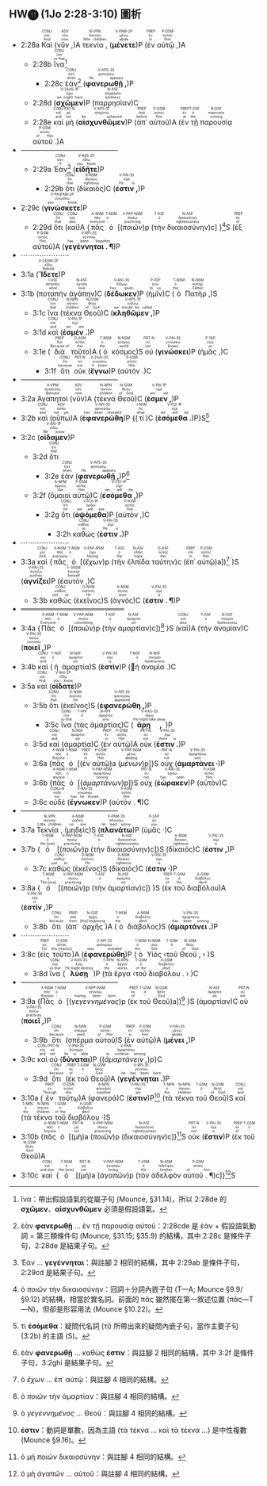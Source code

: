 ## HW⓫ (1Jo 2:28-3:10) 圖析

- 2:28a <RUBY><ruby><ruby>Καὶ<rt>And</rt></ruby><rt>καί</rt></ruby><rt>CONJ</rt></RUBY> (<RUBY><ruby><ruby>νῦν ,<rt>now</rt></ruby><rt>νῦν</rt></ruby><rt>ADV</rt></RUBY>)A <RUBY><ruby><ruby>τεκνία ,<rt>little children</rt></ruby><rt>τεκνίον</rt></ruby><rt>N-VPN</rt></RUBY> (<RUBY><ruby><ruby><strong>μένετε </strong><rt>abide</rt></ruby><rt>μένω</rt></ruby><rt>V-PAM-2P</rt></RUBY>)P (<RUBY><ruby><ruby>ἐν<rt>in</rt></ruby><rt>ἐν</rt></ruby><rt>PREP</rt></RUBY> <RUBY><ruby><ruby>αὐτῷ ,<rt>Him</rt></ruby><rt>αὐτός</rt></ruby><rt>P-DSM</rt></RUBY>)A
	- 2:28b <RUBY><ruby><ruby>ἵνα<rt>so that</rt></ruby><rt>ἵνα</rt></ruby><rt>CONJ</rt></RUBY>[^1] 
		- 2:28c <RUBY><ruby><ruby>ἐὰν<rt>when</rt></ruby><rt>ἐάν</rt></ruby><rt>CONJ</rt></RUBY>[^2] (<RUBY><ruby><ruby><strong>φανερωθῇ ,</strong><rt>He appears</rt></ruby><rt>φανερόω</rt></ruby><rt>V-APS-3S</rt></RUBY>)P 
	- 2:28d (<RUBY><ruby><ruby><strong>σχῶμεν</strong><rt>we might have</rt></ruby><rt>ἔχω</rt></ruby><rt>V-2AAS-1P</rt></RUBY>)P (<RUBY><ruby><ruby>παρρησίαν<rt>boldness</rt></ruby><rt>παρρησία</rt></ruby><rt>N-ASF</rt></RUBY>)C
	- 2:28e <RUBY><ruby><ruby>καὶ<rt>and</rt></ruby><rt>καί</rt></ruby><rt>CONJ</rt></RUBY> <RUBY><ruby><ruby>μὴ<rt>not</rt></ruby><rt>μή</rt></ruby><rt>PRT-N</rt></RUBY> (<RUBY><ruby><ruby><strong>αἰσχυνθῶμεν</strong><rt>be ashamed</rt></ruby><rt>αἰσχύνω</rt></ruby><rt>V-APS-1P</rt></RUBY>)P (<RUBY><ruby><ruby>ἀπ᾽<rt>before</rt></ruby><rt>ἀπό</rt></ruby><rt>PREP</rt></RUBY> <RUBY><ruby><ruby>αὐτοῦ<rt>Him</rt></ruby><rt>αὐτός</rt></ruby><rt>P-GSM</rt></RUBY>)A (<RUBY><ruby><ruby>ἐν<rt>at</rt></ruby><rt>ἐν</rt></ruby><rt>PREP</rt></RUBY> <RUBY><ruby><ruby>τῇ<rt>the</rt></ruby><rt>ὁ</rt></ruby><rt>T-DSF</rt></RUBY> <RUBY><ruby><ruby>παρουσίᾳ<rt>coming</rt></ruby><rt>παρουσία</rt></ruby><rt>N-DSF</rt></RUBY> <RUBY><ruby><ruby>αὐτοῦ .<rt>of Him</rt></ruby><rt>αὐτός</rt></ruby><rt>P-GSM</rt></RUBY>)A
- ——————————————
	- 2:29a <RUBY><ruby><ruby>Ἐὰν<rt>If</rt></ruby><rt>ἐάν</rt></ruby><rt>CONJ</rt></RUBY>[^3] (<RUBY><ruby><ruby><strong>εἰδῆτε</strong><rt>you know</rt></ruby><rt>εἴδω</rt></ruby><rt>V-RAS-2P</rt></RUBY>)P 
		- 2:29b <RUBY><ruby><ruby>ὅτι<rt>that</rt></ruby><rt>ὅτι</rt></ruby><rt>CONJ</rt></RUBY> (<RUBY><ruby><ruby>δίκαιός<rt>righteous</rt></ruby><rt>δίκαιος</rt></ruby><rt>A-NSM</rt></RUBY>)C (<RUBY><ruby><ruby><strong>ἐστιν ,</strong><rt>He is</rt></ruby><rt>εἰμί</rt></ruby><rt>V-PAI-3S</rt></RUBY>)P 
- 2:29c (<RUBY><ruby><ruby><strong>γινώσκετε</strong><rt>you know</rt></ruby><rt>γινώσκω</rt></ruby><rt>V-PAI⁞PAM-2P</rt></RUBY>)P 
	- 2:29d <RUBY><ruby><ruby>ὅτι<rt>that</rt></ruby><rt>ὅτι</rt></ruby><rt>CONJ</rt></RUBY> (<RUBY><ruby><ruby>καὶ<rt>also</rt></ruby><rt>καί</rt></ruby><rt>CONJ</rt></RUBY>)A {<RUBY><ruby><ruby>πᾶς<rt>everyone</rt></ruby><rt>πᾶς</rt></ruby><rt>A-NSM</rt></RUBY> <RUBY><ruby><ruby>ὁ<rt>-</rt></ruby><rt>ὁ</rt></ruby><rt>T-NSM</rt></RUBY> [(<RUBY><ruby><ruby><em>ποιῶν</em><rt>practicing</rt></ruby><rt>ποιέω</rt></ruby><rt>V-PAP-NSM</rt></RUBY>)p (<RUBY><ruby><ruby>τὴν<rt>-</rt></ruby><rt>ὁ</rt></ruby><rt>T-ASF</rt></RUBY> <RUBY><ruby><ruby>δικαιοσύνην<rt>righteousness</rt></ruby><rt>δικαιοσύνη</rt></ruby><rt>N-ASF</rt></RUBY>)c] }[^4]S (<RUBY><ruby><ruby>ἐξ<rt>of</rt></ruby><rt>ἐκ</rt></ruby><rt>PREP</rt></RUBY> <RUBY><ruby><ruby>αὐτοῦ<rt>Him</rt></ruby><rt>αὐτός</rt></ruby><rt>P-GSM</rt></RUBY>)A (<RUBY><ruby><ruby><strong>γεγέννηται . ¶</strong><rt>has been begotten</rt></ruby><rt>γεννάω</rt></ruby><rt>V-RPI-3S</rt></RUBY>)P
- ⋯⋯⋯⋯⋯⋯⋯
- 3:1a (<RUBY><ruby><ruby><strong>Ἴδετε</strong><rt>Behold</rt></ruby><rt>εἴδω</rt></ruby><rt>V-2AAM-2P</rt></RUBY>)P 
- 3:1b (<RUBY><ruby><ruby>ποταπὴν<rt>what</rt></ruby><rt>ποταπός</rt></ruby><rt>I-ASF</rt></RUBY> <RUBY><ruby><ruby>ἀγάπην<rt>love</rt></ruby><rt>ἀγάπη</rt></ruby><rt>N-ASF</rt></RUBY>)C (<RUBY><ruby><ruby><strong>δέδωκεν</strong><rt>has given</rt></ruby><rt>δίδωμι</rt></ruby><rt>V-RAI-3S</rt></RUBY>)P (<RUBY><ruby><ruby>ἡμῖν<rt>to us</rt></ruby><rt>ἐγώ</rt></ruby><rt>P-1DP</rt></RUBY>)C (<RUBY><ruby><ruby>ὁ<rt>the</rt></ruby><rt>ὁ</rt></ruby><rt>T-NSM</rt></RUBY> <RUBY><ruby><ruby>Πατὴρ ,<rt>Father</rt></ruby><rt>πατήρ</rt></ruby><rt>N-NSM</rt></RUBY>)S
	- 3:1c <RUBY><ruby><ruby>ἵνα<rt>that</rt></ruby><rt>ἵνα</rt></ruby><rt>CONJ</rt></RUBY> (<RUBY><ruby><ruby>τέκνα<rt>children</rt></ruby><rt>τέκνον</rt></ruby><rt>N-NPN</rt></RUBY> <RUBY><ruby><ruby>Θεοῦ<rt>of God</rt></ruby><rt>θεός</rt></ruby><rt>N-GSM</rt></RUBY>)C (<RUBY><ruby><ruby><strong>κληθῶμεν ,</strong><rt>we should be called</rt></ruby><rt>καλέω</rt></ruby><rt>V-APS-1P</rt></RUBY>)P 
	- 3:1d <RUBY><ruby><ruby>καὶ<rt>and</rt></ruby><rt>καί</rt></ruby><rt>CONJ</rt></RUBY> (<RUBY><ruby><ruby><strong>ἐσμέν .</strong><rt>we are</rt></ruby><rt>εἰμί</rt></ruby><rt>V-PAI-1P</rt></RUBY>)P 
	- 3:1e (<RUBY><ruby><ruby>διὰ<rt>Because of</rt></ruby><rt>διά</rt></ruby><rt>PREP</rt></RUBY> <RUBY><ruby><ruby>τοῦτο<rt>this</rt></ruby><rt>οὗτος</rt></ruby><rt>D-ASN</rt></RUBY>)A (<RUBY><ruby><ruby>ὁ<rt>the</rt></ruby><rt>ὁ</rt></ruby><rt>T-NSM</rt></RUBY> <RUBY><ruby><ruby>κόσμος<rt>world</rt></ruby><rt>κόσμος</rt></ruby><rt>N-NSM</rt></RUBY>)S <RUBY><ruby><ruby>οὐ<rt>not</rt></ruby><rt>οὐ</rt></ruby><rt>PRT-N</rt></RUBY> (<RUBY><ruby><ruby><strong>γινώσκει</strong><rt>knows</rt></ruby><rt>γινώσκω</rt></ruby><rt>V-PAI-3S</rt></RUBY>)P (<RUBY><ruby><ruby>ἡμᾶς ,<rt>us</rt></ruby><rt>ἐγώ</rt></ruby><rt>P-1AP</rt></RUBY>)C
		- 3:1f <RUBY><ruby><ruby>ὅτι<rt>because</rt></ruby><rt>ὅτι</rt></ruby><rt>CONJ</rt></RUBY> <RUBY><ruby><ruby>οὐκ<rt>not</rt></ruby><rt>οὐ</rt></ruby><rt>PRT-N</rt></RUBY> (<RUBY><ruby><ruby><strong>ἔγνω</strong><rt>it knew</rt></ruby><rt>γινώσκω</rt></ruby><rt>V-2AAI-3S</rt></RUBY>)P (<RUBY><ruby><ruby>αὐτόν .<rt>Him</rt></ruby><rt>αὐτός</rt></ruby><rt>P-ASM</rt></RUBY>)C
- ——————————————
- 3:2a <RUBY><ruby><ruby>Ἀγαπητοί<rt>Beloved</rt></ruby><rt>ἀγαπητός</rt></ruby><rt>A-VPM</rt></RUBY> (<RUBY><ruby><ruby>νῦν<rt>now</rt></ruby><rt>νῦν</rt></ruby><rt>ADV</rt></RUBY>)A (<RUBY><ruby><ruby>τέκνα<rt>children</rt></ruby><rt>τέκνον</rt></ruby><rt>N-NPN</rt></RUBY> <RUBY><ruby><ruby>Θεοῦ<rt>of God</rt></ruby><rt>θεός</rt></ruby><rt>N-GSM</rt></RUBY>)C (<RUBY><ruby><ruby><strong>ἐσμεν ,</strong><rt>are we</rt></ruby><rt>εἰμί</rt></ruby><rt>V-PAI-1P</rt></RUBY>)P 
- 3:2b <RUBY><ruby><ruby>καὶ<rt>and</rt></ruby><rt>καί</rt></ruby><rt>CONJ</rt></RUBY> (<RUBY><ruby><ruby>οὔπω<rt>not yet</rt></ruby><rt>οὔπω</rt></ruby><rt>ADV</rt></RUBY>)A (<RUBY><ruby><ruby><strong>ἐφανερώθη</strong><rt>has been revealed</rt></ruby><rt>φανερόω</rt></ruby><rt>V-API-3S</rt></RUBY>)P {(<RUBY><ruby><ruby>τί<rt>what</rt></ruby><rt>τίς</rt></ruby><rt>I-NSN</rt></RUBY>)C (<RUBY><ruby><ruby><strong>ἐσόμεθα .</strong><rt>we will be</rt></ruby><rt>εἰμί</rt></ruby><rt>V-FDI-1P</rt></RUBY>)P}S[^5]
- 3:2c (<RUBY><ruby><ruby><strong>οἴδαμεν</strong><rt>We know</rt></ruby><rt>εἴδω</rt></ruby><rt>V-RAI-1P</rt></RUBY>)P 
	- 3:2d <RUBY><ruby><ruby>ὅτι<rt>that</rt></ruby><rt>ὅτι</rt></ruby><rt>CONJ</rt></RUBY> 
		- 3:2e <RUBY><ruby><ruby>ἐὰν<rt>when</rt></ruby><rt>ἐάν</rt></ruby><rt>CONJ</rt></RUBY> (<RUBY><ruby><ruby><strong>φανερωθῇ ,</strong><rt>He appears</rt></ruby><rt>φανερόω</rt></ruby><rt>V-APS-3S</rt></RUBY>)P[^6]
	- 3:2f (<RUBY><ruby><ruby>ὅμοιοι<rt>like</rt></ruby><rt>ὅμοιος</rt></ruby><rt>A-NPM</rt></RUBY> <RUBY><ruby><ruby>αὐτῷ<rt>Him</rt></ruby><rt>αὐτός</rt></ruby><rt>P-DSM</rt></RUBY>)C (<RUBY><ruby><ruby><strong>ἐσόμεθα ,</strong><rt>we will be</rt></ruby><rt>εἰμί</rt></ruby><rt>V-FDI-1P</rt></RUBY>)P 
		- 3:2g <RUBY><ruby><ruby>ὅτι<rt>for</rt></ruby><rt>ὅτι</rt></ruby><rt>CONJ</rt></RUBY> (<RUBY><ruby><ruby><strong>ὀψόμεθα</strong><rt>we will see</rt></ruby><rt>ὁράω</rt></ruby><rt>V-FDI-1P</rt></RUBY>)P (<RUBY><ruby><ruby>αὐτὸν ,<rt>Him</rt></ruby><rt>αὐτός</rt></ruby><rt>P-ASM</rt></RUBY>)C 
			- 3:2h <RUBY><ruby><ruby>καθώς<rt>as</rt></ruby><rt>καθώς</rt></ruby><rt>CONJ</rt></RUBY> (<RUBY><ruby><ruby><strong>ἐστιν .</strong><rt>He is</rt></ruby><rt>εἰμί</rt></ruby><rt>V-PAI-3S</rt></RUBY>)P 
- ⋯⋯⋯⋯⋯⋯⋯
- 3:3a <RUBY><ruby><ruby>καὶ<rt>And</rt></ruby><rt>καί</rt></ruby><rt>CONJ</rt></RUBY> {<RUBY><ruby><ruby>πᾶς<rt>everyone</rt></ruby><rt>πᾶς</rt></ruby><rt>A-NSM</rt></RUBY> <RUBY><ruby><ruby>ὁ<rt>-</rt></ruby><rt>ὁ</rt></ruby><rt>T-NSM</rt></RUBY> [(<RUBY><ruby><ruby><em>ἔχων</em><rt>having</rt></ruby><rt>ἔχω</rt></ruby><rt>V-PAP-NSM</rt></RUBY>)p (<RUBY><ruby><ruby>τὴν<rt>the</rt></ruby><rt>ὁ</rt></ruby><rt>T-ASF</rt></RUBY> <RUBY><ruby><ruby>ἐλπίδα<rt>hope</rt></ruby><rt>ἐλπίς</rt></ruby><rt>N-ASF</rt></RUBY> <RUBY><ruby><ruby>ταύτην<rt>this</rt></ruby><rt>οὗτος</rt></ruby><rt>D-ASF</rt></RUBY>)c (<RUBY><ruby><ruby>ἐπ᾽<rt>in</rt></ruby><rt>ἐπί</rt></ruby><rt>PREP</rt></RUBY> <RUBY><ruby><ruby>αὐτῷ<rt>Him</rt></ruby><rt>αὐτός</rt></ruby><rt>P-DSM</rt></RUBY>)a])[^7] }S (<RUBY><ruby><ruby><strong>ἁγνίζει</strong><rt>purifies</rt></ruby><rt>ἁγνίζω</rt></ruby><rt>V-PAI-3S</rt></RUBY>)P (<RUBY><ruby><ruby>ἑαυτὸν ,<rt>himself</rt></ruby><rt>ἑαυτοῦ</rt></ruby><rt>F-3ASM</rt></RUBY>)C
	- 3:3b <RUBY><ruby><ruby>καθὼς<rt>just as</rt></ruby><rt>καθώς</rt></ruby><rt>CONJ</rt></RUBY> (<RUBY><ruby><ruby>ἐκεῖνος<rt>He</rt></ruby><rt>ἐκεῖνος</rt></ruby><rt>D-NSM</rt></RUBY>)S (<RUBY><ruby><ruby>ἁγνός<rt>pure</rt></ruby><rt>ἁγνός</rt></ruby><rt>A-NSM</rt></RUBY>)C (<RUBY><ruby><ruby><strong>ἐστιν . ¶</strong><rt>is</rt></ruby><rt>εἰμί</rt></ruby><rt>V-PAI-3S</rt></RUBY>)P
- ═════════════════════
- 3:4a {<RUBY><ruby><ruby>Πᾶς<rt>Everyone</rt></ruby><rt>πᾶς</rt></ruby><rt>A-NSM</rt></RUBY> <RUBY><ruby><ruby>ὁ<rt>-</rt></ruby><rt>ὁ</rt></ruby><rt>T-NSM</rt></RUBY> [(<RUBY><ruby><ruby><em>ποιῶν</em><rt>committing</rt></ruby><rt>ποιέω</rt></ruby><rt>V-PAP-NSM</rt></RUBY>)p (<RUBY><ruby><ruby>τὴν<rt>-</rt></ruby><rt>ὁ</rt></ruby><rt>T-ASF</rt></RUBY> <RUBY><ruby><ruby>ἁμαρτίαν<rt>sin</rt></ruby><rt>ἁμαρτία</rt></ruby><rt>N-ASF</rt></RUBY>)c])[^8] }S (<RUBY><ruby><ruby>καὶ<rt>also</rt></ruby><rt>καί</rt></ruby><rt>CONJ</rt></RUBY>)A (<RUBY><ruby><ruby>τὴν<rt>-</rt></ruby><rt>ὁ</rt></ruby><rt>T-ASF</rt></RUBY> <RUBY><ruby><ruby>ἀνομίαν<rt>lawlessness</rt></ruby><rt>ἀνομία</rt></ruby><rt>N-ASF</rt></RUBY>)C (<RUBY><ruby><ruby><strong>ποιεῖ ,</strong><rt>commits</rt></ruby><rt>ποιέω</rt></ruby><rt>V-PAI-3S</rt></RUBY>)P 
- 3:4b <RUBY><ruby><ruby>καὶ<rt>and</rt></ruby><rt>καί</rt></ruby><rt>CONJ</rt></RUBY> (<RUBY><ruby><ruby>ἡ<rt>-</rt></ruby><rt>ὁ</rt></ruby><rt>T-NSF</rt></RUBY> <RUBY><ruby><ruby>ἁμαρτία<rt>sin</rt></ruby><rt>ἁμαρτία</rt></ruby><rt>N-NSF</rt></RUBY>)S (<RUBY><ruby><ruby><strong>ἐστὶν</strong><rt>is</rt></ruby><rt>εἰμί</rt></ruby><rt>V-PAI-3S</rt></RUBY>)P (<RUBY><ruby><ruby>ἡ<rt>-</rt></ruby><rt>ὁ</rt></ruby><rt>T-NSF</rt></RUBY> <RUBY><ruby><ruby>ἀνομία .<rt>lawlessness</rt></ruby><rt>ἀνομία</rt></ruby><rt>N-NSF</rt></RUBY>)C
- 3:5a <RUBY><ruby><ruby>καὶ<rt>And</rt></ruby><rt>καί</rt></ruby><rt>CONJ</rt></RUBY> (<RUBY><ruby><ruby><strong>οἴδατε</strong><rt>you know</rt></ruby><rt>εἴδω</rt></ruby><rt>V-RAI-2P</rt></RUBY>)P 
	- 3:5b <RUBY><ruby><ruby>ὅτι<rt>that</rt></ruby><rt>ὅτι</rt></ruby><rt>CONJ</rt></RUBY> (<RUBY><ruby><ruby>ἐκεῖνος<rt>He</rt></ruby><rt>ἐκεῖνος</rt></ruby><rt>D-NSM</rt></RUBY>)S (<RUBY><ruby><ruby><strong>ἐφανερώθη ,</strong><rt>appeared</rt></ruby><rt>φανερόω</rt></ruby><rt>V-API-3S</rt></RUBY>)P 
		- 3:5c <RUBY><ruby><ruby>ἵνα<rt>so that</rt></ruby><rt>ἵνα</rt></ruby><rt>CONJ</rt></RUBY> (<RUBY><ruby><ruby>τὰς<rt>-</rt></ruby><rt>ὁ</rt></ruby><rt>T-APF</rt></RUBY> <RUBY><ruby><ruby>ἁμαρτίας<rt>sins</rt></ruby><rt>ἁμαρτία</rt></ruby><rt>N-APF</rt></RUBY>)C (<RUBY><ruby><ruby><strong>ἄρῃ ,</strong><rt>He might take away</rt></ruby><rt>αἴρω</rt></ruby><rt>V-AAS-3S</rt></RUBY>)P 
	- 3:5d <RUBY><ruby><ruby>καὶ<rt>and</rt></ruby><rt>καί</rt></ruby><rt>CONJ</rt></RUBY> (<RUBY><ruby><ruby>ἁμαρτία<rt>sin</rt></ruby><rt>ἁμαρτία</rt></ruby><rt>N-NSF</rt></RUBY>)C (<RUBY><ruby><ruby>ἐν<rt>in</rt></ruby><rt>ἐν</rt></ruby><rt>PREP</rt></RUBY> <RUBY><ruby><ruby>αὐτῷ<rt>Him</rt></ruby><rt>αὐτός</rt></ruby><rt>P-DSM</rt></RUBY>)A <RUBY><ruby><ruby>οὐκ<rt>not</rt></ruby><rt>οὐ</rt></ruby><rt>PRT-N</rt></RUBY> (<RUBY><ruby><ruby><strong>ἔστιν .</strong><rt>there is</rt></ruby><rt>εἰμί</rt></ruby><rt>V-PAI-3S</rt></RUBY>)P 
	- 3:6a {<RUBY><ruby><ruby>πᾶς<rt>Anyone</rt></ruby><rt>πᾶς</rt></ruby><rt>A-NSM</rt></RUBY> <RUBY><ruby><ruby>ὁ<rt>-</rt></ruby><rt>ὁ</rt></ruby><rt>T-NSM</rt></RUBY> [(<RUBY><ruby><ruby>ἐν<rt>in</rt></ruby><rt>ἐν</rt></ruby><rt>PREP</rt></RUBY> <RUBY><ruby><ruby>αὐτῷ<rt>Him</rt></ruby><rt>αὐτός</rt></ruby><rt>P-DSM</rt></RUBY>)a (<RUBY><ruby><ruby><em>μένων</em><rt>abiding</rt></ruby><rt>μένω</rt></ruby><rt>V-PAP-NSM</rt></RUBY>)p]}S <RUBY><ruby><ruby>οὐχ<rt>not</rt></ruby><rt>οὐ</rt></ruby><rt>PRT-N</rt></RUBY> (<RUBY><ruby><ruby><strong>ἁμαρτάνει ·</strong><rt>sins</rt></ruby><rt>ἁμαρτάνω</rt></ruby><rt>V-PAI-3S</rt></RUBY>)P 
	- 3:6b {<RUBY><ruby><ruby>πᾶς<rt>anyone</rt></ruby><rt>πᾶς</rt></ruby><rt>A-NSM</rt></RUBY> <RUBY><ruby><ruby>ὁ<rt>-</rt></ruby><rt>ὁ</rt></ruby><rt>T-NSM</rt></RUBY> [(<RUBY><ruby><ruby><em>ἁμαρτάνων</em><rt>sinning</rt></ruby><rt>ἁμαρτάνω</rt></ruby><rt>V-PAP-NSM</rt></RUBY>)p]}S <RUBY><ruby><ruby>οὐχ<rt>not</rt></ruby><rt>οὐ</rt></ruby><rt>PRT-N</rt></RUBY> (<RUBY><ruby><ruby><strong>ἑώρακεν</strong><rt>has seen</rt></ruby><rt>ὁράω</rt></ruby><rt>V-RAI-3S</rt></RUBY>)P (<RUBY><ruby><ruby>αὐτὸν<rt>Him</rt></ruby><rt>αὐτός</rt></ruby><rt>P-ASM</rt></RUBY>)C 
	- 3:6c <RUBY><ruby><ruby>οὐδὲ<rt>nor</rt></ruby><rt>οὐδέ</rt></ruby><rt>CONJ-N</rt></RUBY> (<RUBY><ruby><ruby><strong>ἔγνωκεν</strong><rt>has he known</rt></ruby><rt>γινώσκω</rt></ruby><rt>V-RAI-3S</rt></RUBY>)P (<RUBY><ruby><ruby>αὐτόν . ¶<rt>Him</rt></ruby><rt>αὐτός</rt></ruby><rt>P-ASM</rt></RUBY>)C 
- ——————————————
- 3:7a <RUBY><ruby><ruby>Τεκνία ,<rt>Little children</rt></ruby><rt>τεκνίον</rt></ruby><rt>N-VPN</rt></RUBY> (<RUBY><ruby><ruby>μηδεὶς<rt>no one</rt></ruby><rt>μηδείς</rt></ruby><rt>A-NSM</rt></RUBY>)S (<RUBY><ruby><ruby><strong>πλανάτω</strong><rt>let lead astray</rt></ruby><rt>πλανάω</rt></ruby><rt>V-PAM-3S</rt></RUBY>)P (<RUBY><ruby><ruby>ὑμᾶς ·<rt>you</rt></ruby><rt>σύ</rt></ruby><rt>P-2AP</rt></RUBY>)C 
- 3:7b {<RUBY><ruby><ruby>ὁ<rt>the [one]</rt></ruby><rt>ὁ</rt></ruby><rt>T-NSM</rt></RUBY> [(<RUBY><ruby><ruby><em>ποιῶν</em><rt>practicing</rt></ruby><rt>ποιέω</rt></ruby><rt>V-PAP-NSM</rt></RUBY>)p (<RUBY><ruby><ruby>τὴν<rt>-</rt></ruby><rt>ὁ</rt></ruby><rt>T-ASF</rt></RUBY> <RUBY><ruby><ruby>δικαιοσύνην<rt>righteousness</rt></ruby><rt>δικαιοσύνη</rt></ruby><rt>N-ASF</rt></RUBY>)c]}S (<RUBY><ruby><ruby>δίκαιός<rt>righteous</rt></ruby><rt>δίκαιος</rt></ruby><rt>A-NSM</rt></RUBY>)C (<RUBY><ruby><ruby><strong>ἐστιν ,</strong><rt>is</rt></ruby><rt>εἰμί</rt></ruby><rt>V-PAI-3S</rt></RUBY>)P 
	- 3:7c <RUBY><ruby><ruby>καθὼς<rt>just as</rt></ruby><rt>καθώς</rt></ruby><rt>CONJ</rt></RUBY> (<RUBY><ruby><ruby>ἐκεῖνος<rt>He</rt></ruby><rt>ἐκεῖνος</rt></ruby><rt>D-NSM</rt></RUBY>)S (<RUBY><ruby><ruby>δίκαιός<rt>righteous</rt></ruby><rt>δίκαιος</rt></ruby><rt>A-NSM</rt></RUBY>)C (<RUBY><ruby><ruby><strong>ἐστιν ·</strong><rt>is</rt></ruby><rt>εἰμί</rt></ruby><rt>V-PAI-3S</rt></RUBY>)P 
- 3:8a {<RUBY><ruby><ruby>ὁ<rt>The [one]</rt></ruby><rt>ὁ</rt></ruby><rt>T-NSM</rt></RUBY> [(<RUBY><ruby><ruby><em>ποιῶν</em><rt>practicing</rt></ruby><rt>ποιέω</rt></ruby><rt>V-PAP-NSM</rt></RUBY>)p (<RUBY><ruby><ruby>τὴν<rt>-</rt></ruby><rt>ὁ</rt></ruby><rt>T-ASF</rt></RUBY> <RUBY><ruby><ruby>ἁμαρτίαν<rt>sin</rt></ruby><rt>ἁμαρτία</rt></ruby><rt>N-ASF</rt></RUBY>)c]) }S (<RUBY><ruby><ruby>ἐκ<rt>of</rt></ruby><rt>ἐκ</rt></ruby><rt>PREP</rt></RUBY> <RUBY><ruby><ruby>τοῦ<rt>the</rt></ruby><rt>ὁ</rt></ruby><rt>T-GSM</rt></RUBY> <RUBY><ruby><ruby>διαβόλου<rt>devil</rt></ruby><rt>διάβολος</rt></ruby><rt>A-GSM</rt></RUBY>)A (<RUBY><ruby><ruby><strong>ἐστίν ,</strong><rt>is</rt></ruby><rt>εἰμί</rt></ruby><rt>V-PAI-3S</rt></RUBY>)P 
	- 3:8b <RUBY><ruby><ruby>ὅτι<rt>because</rt></ruby><rt>ὅτι</rt></ruby><rt>CONJ</rt></RUBY> (<RUBY><ruby><ruby>ἀπ᾽<rt>from</rt></ruby><rt>ἀπό</rt></ruby><rt>PREP</rt></RUBY> <RUBY><ruby><ruby>ἀρχῆς<rt>[the] beginning</rt></ruby><rt>ἀρχή</rt></ruby><rt>N-GSF</rt></RUBY>)A (<RUBY><ruby><ruby>ὁ<rt>the</rt></ruby><rt>ὁ</rt></ruby><rt>T-NSM</rt></RUBY> <RUBY><ruby><ruby>διάβολος<rt>devil</rt></ruby><rt>διάβολος</rt></ruby><rt>A-NSM</rt></RUBY>)S (<RUBY><ruby><ruby><strong>ἁμαρτάνει .</strong><rt>has been sinning</rt></ruby><rt>ἁμαρτάνω</rt></ruby><rt>V-PAI-3S</rt></RUBY>)P 
- ⋯⋯⋯⋯⋯⋯⋯
- 3:8c (<RUBY><ruby><ruby>εἰς<rt>For</rt></ruby><rt>εἰς</rt></ruby><rt>PREP</rt></RUBY> <RUBY><ruby><ruby>τοῦτο<rt>this [reason]</rt></ruby><rt>οὗτος</rt></ruby><rt>D-ASN</rt></RUBY>)A (<RUBY><ruby><ruby><strong>ἐφανερώθη</strong><rt>was revealed</rt></ruby><rt>φανερόω</rt></ruby><rt>V-API-3S</rt></RUBY>)P (<RUBY><ruby><ruby>ὁ<rt>the</rt></ruby><rt>ὁ</rt></ruby><rt>T-NSM</rt></RUBY> <RUBY><ruby><ruby>Υἱὸς<rt>Son</rt></ruby><rt>υἱός</rt></ruby><rt>N-NSM</rt></RUBY> ‹<RUBY><ruby><ruby>τοῦ<rt>-</rt></ruby><rt>ὁ</rt></ruby><rt>T-GSM</rt></RUBY> <RUBY><ruby><ruby>Θεοῦ ,<rt>of God</rt></ruby><rt>θεός</rt></ruby><rt>N-GSM</rt></RUBY> › )S 
	- 3:8d <RUBY><ruby><ruby>ἵνα<rt>so that</rt></ruby><rt>ἵνα</rt></ruby><rt>CONJ</rt></RUBY> (<RUBY><ruby><ruby><strong>λύσῃ</strong><rt>He might destroy</rt></ruby><rt>λύω</rt></ruby><rt>V-AAS-3S</rt></RUBY>)P (<RUBY><ruby><ruby>τὰ<rt>the</rt></ruby><rt>ὁ</rt></ruby><rt>T-APN</rt></RUBY> <RUBY><ruby><ruby>ἔργα<rt>works</rt></ruby><rt>ἔργον</rt></ruby><rt>N-APN</rt></RUBY> ‹<RUBY><ruby><ruby>τοῦ<rt>of the</rt></ruby><rt>ὁ</rt></ruby><rt>T-GSM</rt></RUBY> <RUBY><ruby><ruby>διαβόλου .<rt>devil</rt></ruby><rt>διάβολος</rt></ruby><rt>A-GSM</rt></RUBY> › )C
- ——————————————
- 3:9a {<RUBY><ruby><ruby>Πᾶς<rt>Anyone</rt></ruby><rt>πᾶς</rt></ruby><rt>A-NSM</rt></RUBY> <RUBY><ruby><ruby>ὁ<rt>-</rt></ruby><rt>ὁ</rt></ruby><rt>T-NSM</rt></RUBY> [(<RUBY><ruby><ruby><em>γεγεννημένος</em><rt>having been born</rt></ruby><rt>γεννάω</rt></ruby><rt>V-RPP-NSM</rt></RUBY>)p (<RUBY><ruby><ruby>ἐκ<rt>of</rt></ruby><rt>ἐκ</rt></ruby><rt>PREP</rt></RUBY> <RUBY><ruby><ruby>τοῦ<rt>-</rt></ruby><rt>ὁ</rt></ruby><rt>T-GSM</rt></RUBY> <RUBY><ruby><ruby>Θεοῦ<rt>God</rt></ruby><rt>θεός</rt></ruby><rt>N-GSM</rt></RUBY>)a])[^9] }S (<RUBY><ruby><ruby>ἁμαρτίαν<rt>sin</rt></ruby><rt>ἁμαρτία</rt></ruby><rt>N-ASF</rt></RUBY>)C <RUBY><ruby><ruby>οὐ<rt>not</rt></ruby><rt>οὐ</rt></ruby><rt>PRT-N</rt></RUBY> (<RUBY><ruby><ruby><strong>ποιεῖ ,</strong><rt>practices</rt></ruby><rt>ποιέω</rt></ruby><rt>V-PAI-3S</rt></RUBY>)P 
	- 3:9b <RUBY><ruby><ruby>ὅτι<rt>because</rt></ruby><rt>ὅτι</rt></ruby><rt>CONJ</rt></RUBY> (<RUBY><ruby><ruby>σπέρμα<rt>seed</rt></ruby><rt>σπέρμα</rt></ruby><rt>N-NSN</rt></RUBY> <RUBY><ruby><ruby>αὐτοῦ<rt>of Him</rt></ruby><rt>αὐτός</rt></ruby><rt>P-GSM</rt></RUBY>)S (<RUBY><ruby><ruby>ἐν<rt>in</rt></ruby><rt>ἐν</rt></ruby><rt>PREP</rt></RUBY> <RUBY><ruby><ruby>αὐτῷ<rt>him</rt></ruby><rt>αὐτός</rt></ruby><rt>P-DSM</rt></RUBY>)A (<RUBY><ruby><ruby><strong>μένει ,</strong><rt>abides</rt></ruby><rt>μένω</rt></ruby><rt>V-PAI-3S</rt></RUBY>)P 
- 3:9c <RUBY><ruby><ruby>καὶ<rt>and</rt></ruby><rt>καί</rt></ruby><rt>CONJ</rt></RUBY> <RUBY><ruby><ruby>οὐ<rt>not</rt></ruby><rt>οὐ</rt></ruby><rt>PRT-N</rt></RUBY> (<RUBY><ruby><ruby><strong>δύναται</strong><rt>he is able</rt></ruby><rt>δύναμαι</rt></ruby><rt>V-PNI-3S</rt></RUBY>)P {(<RUBY><ruby><ruby><em>ἁμαρτάνειν ,</em><rt>to continue sinning</rt></ruby><rt>ἁμαρτάνω</rt></ruby><rt>V-PAN</rt></RUBY>)p}C
	- 3:9d <RUBY><ruby><ruby>ὅτι<rt>because</rt></ruby><rt>ὅτι</rt></ruby><rt>CONJ</rt></RUBY> (<RUBY><ruby><ruby>ἐκ<rt>of</rt></ruby><rt>ἐκ</rt></ruby><rt>PREP</rt></RUBY> <RUBY><ruby><ruby>τοῦ<rt>-</rt></ruby><rt>ὁ</rt></ruby><rt>T-GSM</rt></RUBY> <RUBY><ruby><ruby>Θεοῦ<rt>God</rt></ruby><rt>θεός</rt></ruby><rt>N-GSM</rt></RUBY>)A (<RUBY><ruby><ruby><strong>γεγέννηται .</strong><rt>he has been born</rt></ruby><rt>γεννάω</rt></ruby><rt>V-RPI-3S</rt></RUBY>)P 
- 3:10a (<RUBY><ruby><ruby>ἐν<rt>Through</rt></ruby><rt>ἐν</rt></ruby><rt>PREP</rt></RUBY> <RUBY><ruby><ruby>τούτῳ<rt>this</rt></ruby><rt>οὗτος</rt></ruby><rt>D-DSN</rt></RUBY>)A (<RUBY><ruby><ruby>φανερά<rt>manifest</rt></ruby><rt>φανερός</rt></ruby><rt>A-NPN</rt></RUBY>)C (<RUBY><ruby><ruby><strong>ἐστιν</strong><rt>are</rt></ruby><rt>εἰμί</rt></ruby><rt>V-PAI-3S</rt></RUBY>)P[^10] (<RUBY><ruby><ruby>τὰ<rt>the</rt></ruby><rt>ὁ</rt></ruby><rt>T-NPN</rt></RUBY> <RUBY><ruby><ruby>τέκνα<rt>children</rt></ruby><rt>τέκνον</rt></ruby><rt>N-NPN</rt></RUBY> <RUBY><ruby><ruby>τοῦ<rt>-</rt></ruby><rt>ὁ</rt></ruby><rt>T-GSM</rt></RUBY> <RUBY><ruby><ruby>Θεοῦ<rt>of God</rt></ruby><rt>θεός</rt></ruby><rt>N-GSM</rt></RUBY>)S <RUBY><ruby><ruby>καὶ<rt>and</rt></ruby><rt>καί</rt></ruby><rt>CONJ</rt></RUBY> (<RUBY><ruby><ruby>τὰ<rt>the</rt></ruby><rt>ὁ</rt></ruby><rt>T-NPN</rt></RUBY> <RUBY><ruby><ruby>τέκνα<rt>children</rt></ruby><rt>τέκνον</rt></ruby><rt>N-NPN</rt></RUBY> <RUBY><ruby><ruby>τοῦ<rt>of the</rt></ruby><rt>ὁ</rt></ruby><rt>T-GSM</rt></RUBY> <RUBY><ruby><ruby>διαβόλου ·<rt>devil</rt></ruby><rt>διάβολος</rt></ruby><rt>A-GSM</rt></RUBY>)S 
- 3:10b {<RUBY><ruby><ruby>πᾶς<rt>Anyone</rt></ruby><rt>πᾶς</rt></ruby><rt>A-NSM</rt></RUBY> <RUBY><ruby><ruby>ὁ<rt>-</rt></ruby><rt>ὁ</rt></ruby><rt>T-NSM</rt></RUBY> [(<RUBY><ruby><ruby>μὴ<rt>not</rt></ruby><rt>μή</rt></ruby><rt>PRT-N</rt></RUBY>)a (<RUBY><ruby><ruby><em>ποιῶν</em><rt>practicing</rt></ruby><rt>ποιέω</rt></ruby><rt>V-PAP-NSM</rt></RUBY>)p (<RUBY><ruby><ruby>δικαιοσύνην<rt>righteousness</rt></ruby><rt>δικαιοσύνη</rt></ruby><rt>N-ASF</rt></RUBY>)c]}[^11]S <RUBY><ruby><ruby>οὐκ<rt>not</rt></ruby><rt>οὐ</rt></ruby><rt>PRT-N</rt></RUBY> (<RUBY><ruby><ruby><strong>ἔστιν</strong><rt>is</rt></ruby><rt>εἰμί</rt></ruby><rt>V-PAI-3S</rt></RUBY>)P (<RUBY><ruby><ruby>ἐκ<rt>of</rt></ruby><rt>ἐκ</rt></ruby><rt>PREP</rt></RUBY> <RUBY><ruby><ruby>τοῦ<rt>-</rt></ruby><rt>ὁ</rt></ruby><rt>T-GSM</rt></RUBY> <RUBY><ruby><ruby>Θεοῦ<rt>God</rt></ruby><rt>θεός</rt></ruby><rt>N-GSM</rt></RUBY>)A 
- 3:10c <RUBY><ruby><ruby>καὶ<rt>and also</rt></ruby><rt>καί</rt></ruby><rt>CONJ</rt></RUBY> {<RUBY><ruby><ruby>ὁ<rt>the [one]</rt></ruby><rt>ὁ</rt></ruby><rt>T-NSM</rt></RUBY> [(<RUBY><ruby><ruby>μὴ<rt>not</rt></ruby><rt>μή</rt></ruby><rt>PRT-N</rt></RUBY>)a (<RUBY><ruby><ruby><em>ἀγαπῶν</em><rt>loving</rt></ruby><rt>ἀγαπάω</rt></ruby><rt>V-PAP-NSM</rt></RUBY>)p (<RUBY><ruby><ruby>τὸν<rt>the</rt></ruby><rt>ὁ</rt></ruby><rt>T-ASM</rt></RUBY> <RUBY><ruby><ruby>ἀδελφὸν<rt>brother</rt></ruby><rt>ἀδελφός</rt></ruby><rt>N-ASM</rt></RUBY> <RUBY><ruby><ruby>αὐτοῦ . ¶<rt>of him</rt></ruby><rt>αὐτός</rt></ruby><rt>P-GSM</rt></RUBY>)c]}[^12]S

[^1]: ἵνα：帶出假設語氣的從屬子句 (Mounce, §31.14)，所以 2:28de 的 **σχῶμεν**、**αἰσχυνθῶμεν** 必須是假設語氣。
[^2]: ἐὰν **φανερωθῇ** ... ἐν τῇ παρουσίᾳ αὐτοῦ：2:28cde 是 ἐὰν + 假設語氣動詞 = 第三類條件句 (Mounce, §31.15; §35.9) 的結構，其中 2:28c 是條件子句，2:28de 是結果子句。
[^3]: Ἐὰν ... **γεγέννηται**：與註腳 2 相同的結構，其中 2:29ab 是條件子句，2:29cd 是結果子句。
[^4]: ὁ _ποιῶν_ τὴν δικαιοσύνην：冠詞＋分詞內嵌子句 (T—A; Mounce §9.9/§9.12) 的結構，相當於實名詞。前面的 πᾶς 雖然擺在第一敘述位置 (πᾶς—T—N)，但卻是形容用法 (Mounce §10.22)。
[^5]: τί **ἐσόμεθα**：疑問代名詞 (τί) 所帶出來的疑問內嵌子句，當作主要子句 (3:2b) 的主語 (S)。
[^6]: ἐὰν **φανερωθῇ** ... καθώς **ἐστιν**：與註腳 2 相同的結構，其中 3:2f 是條件子句，3:2ghi 是結果子句。
[^7]: ὁ _ἔχων_ ... ἐπ᾽ αὐτῷ：與註腳 4 相同的結構。
[^8]: ὁ _ποιῶν_ τὴν ἁμαρτίαν：與註腳 4 相同的結構。
[^9]: ὁ _γεγεννημένος_ ... Θεοῦ：與註腳 4 相同的結構。
[^10]: **ἐστιν**：動詞是單數，因為主語 (τὰ τέκνα ... καὶ τὰ τέκνα ...) 是中性複數 (Mounce §9.16)。
[^11]: ὁ μὴ _ποιῶν_ δικαιοσύνην：與註腳 4 相同的結構。
[^12]: ὁ μὴ _ἀγαπῶν_ ... αὐτοῦ：與註腳 4 相同的結構。

